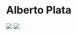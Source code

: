 # Alberto Plata

<!--
**AlbertPlata/AlbertPlata** is a ✨ _special_ ✨ repository because its `README.md` (this file) appears on your GitHub profile.
Here are some ideas to get you started:
<img src = "https://github-readme-stats.vercel.app/api/wakatime?username=albertplata">
<img src = "https://github-readme-stats.vercel.app/api/top-langs?username=albertplata">

extra repo <img src = "https://github-readme-stats.vercel.app/api/pin/?username=albertplata&repo=ProgrammingDS">
- 🔭 I’m currently working on ...
- 🌱 I’m currently learning ...
- 👯 I’m looking to collaborate on ...
- 🤔 I’m looking for help with ...
- 💬 Ask me about ...
- 📫 How to reach me: ...
- 😄 Pronouns: ...
- ⚡ Fun fact: ...
-->

<img src = "https://github-readme-stats.vercel.app/api?username=albertplata&show_icons=true&theme=tokyonight&hide=stars,prs,contribs">
<img src = "https://github-readme-stats.vercel.app/api/top-langs/?username=albertplata&layout=compact">


